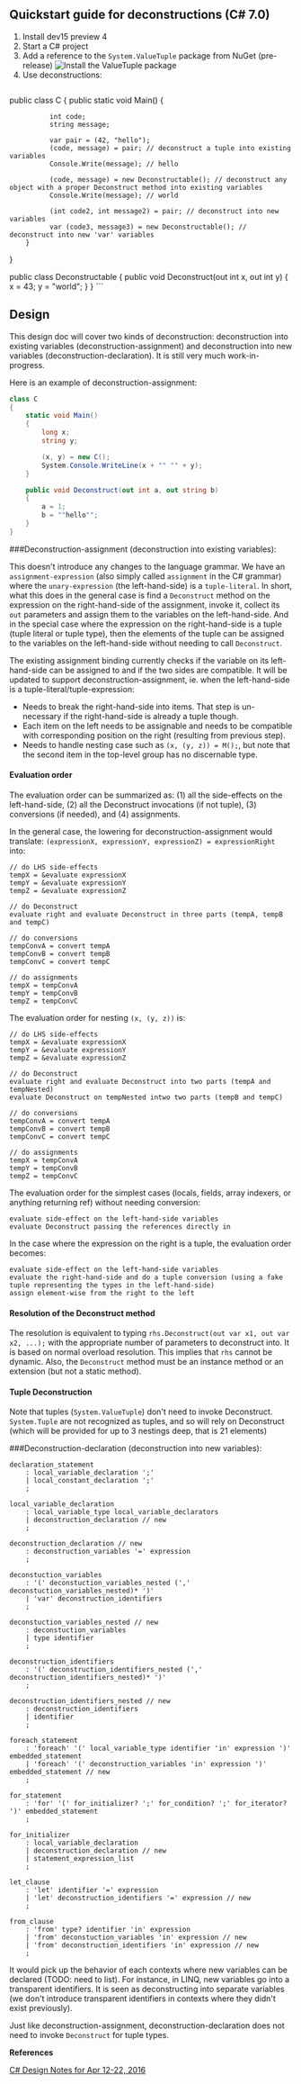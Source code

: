 
Quickstart guide for deconstructions (C# 7.0)
----------------------------------------------
1. Install dev15 preview 4
2. Start a C# project
3. Add a reference to the `System.ValueTuple` package from NuGet (pre-release)
![Install the ValueTuple package](img/install-valuetuple.png)
4. Use deconstructions:
    ```C#
public class C
{
        public static void Main()
        {
                
              int code;
              string message;

              var pair = (42, "hello");
              (code, message) = pair; // deconstruct a tuple into existing variables
              Console.Write(message); // hello

              (code, message) = new Deconstructable(); // deconstruct any object with a proper Deconstruct method into existing variables
              Console.Write(message); // world
              
              (int code2, int message2) = pair; // deconstruct into new variables
              var (code3, message3) = new Deconstructable(); // deconstruct into new 'var' variables
        }
}

public class Deconstructable
{
        public void Deconstruct(out int x, out int y)
        {
                x = 43;
                y = "world";
        }
}
    ```

Design
------
This design doc will cover two kinds of deconstruction: deconstruction into existing variables (deconstruction-assignment) and deconstruction into new variables (deconstruction-declaration).
It is still very much work-in-progress.

Here is an example of deconstruction-assignment:
```C#
class C
{
    static void Main()
    {
        long x;
        string y;

        (x, y) = new C();
        System.Console.WriteLine(x + "" "" + y);
    }

    public void Deconstruct(out int a, out string b)
    {
        a = 1;
        b = ""hello"";
    }
}
```

###Deconstruction-assignment (deconstruction into existing variables):

This doesn't introduce any changes to the language grammar. We have an `assignment-expression` (also simply called `assignment` in the C# grammar) where the `unary-expression` (the left-hand-side) is a `tuple-literal`.
In short, what this does in the general case is find a `Deconstruct` method on the expression on the right-hand-side of the assignment, invoke it, collect its `out` parameters and assign them to the variables on the left-hand-side. And in the special case where the expression on the right-hand-side is a tuple (tuple literal or tuple type), then the elements of the tuple can be assigned to the variables on the left-hand-side without needing to call `Deconstruct`.

The existing assignment binding currently checks if the variable on its left-hand-side can be assigned to and if the two sides are compatible.
It will be updated to support deconstruction-assignment, ie. when the left-hand-side is a tuple-literal/tuple-expression:

- Needs to break the right-hand-side into items. That step is un-necessary if the right-hand-side is already a tuple though.
- Each item on the left needs to be assignable and needs to be compatible with corresponding position on the right (resulting from previous step).
- Needs to handle nesting case such as `(x, (y, z)) = M();`, but note that the second item in the top-level group has no discernable type.

#### Evaluation order

The evaluation order can be summarized as: (1) all the side-effects on the left-hand-side, (2) all the Deconstruct invocations (if not tuple), (3) conversions (if needed), and (4) assignments.

In the general case, the lowering for deconstruction-assignment would translate: `(expressionX, expressionY, expressionZ) = expressionRight` into:

```
// do LHS side-effects
tempX = &evaluate expressionX
tempY = &evaluate expressionY
tempZ = &evaluate expressionZ

// do Deconstruct
evaluate right and evaluate Deconstruct in three parts (tempA, tempB and tempC)

// do conversions
tempConvA = convert tempA
tempConvB = convert tempB
tempConvC = convert tempC

// do assignments
tempX = tempConvA
tempY = tempConvB
tempZ = tempConvC
```

The evaluation order for nesting `(x, (y, z))` is:
```
// do LHS side-effects
tempX = &evaluate expressionX
tempY = &evaluate expressionY
tempZ = &evaluate expressionZ

// do Deconstruct
evaluate right and evaluate Deconstruct into two parts (tempA and tempNested)
evaluate Deconstruct on tempNested intwo two parts (tempB and tempC)

// do conversions
tempConvA = convert tempA
tempConvB = convert tempB
tempConvC = convert tempC

// do assignments
tempX = tempConvA
tempY = tempConvB
tempZ = tempConvC
```

The evaluation order for the simplest cases (locals, fields, array indexers, or anything returning ref) without needing conversion:
```
evaluate side-effect on the left-hand-side variables
evaluate Deconstruct passing the references directly in
```

In the case where the expression on the right is a tuple, the evaluation order becomes:
```
evaluate side-effect on the left-hand-side variables
evaluate the right-hand-side and do a tuple conversion (using a fake tuple representing the types in the left-hand-side)
assign element-wise from the right to the left
```

#### Resolution of the Deconstruct method

The resolution is equivalent to typing `rhs.Deconstruct(out var x1, out var x2, ...);` with the appropriate number of parameters to deconstruct into.
It is based on normal overload resolution.
This implies that `rhs` cannot be dynamic.
Also, the `Deconstruct` method must be an instance method or an extension (but not a static method).

#### Tuple Deconstruction

Note that tuples (`System.ValueTuple`) don't need to invoke Deconstruct.
`System.Tuple` are not recognized as tuples, and so will rely on Deconstruct (which will be provided for up to 3 nestings deep, that is 21 elements)


###Deconstruction-declaration (deconstruction into new variables):

```ANTLR
declaration_statement
    : local_variable_declaration ';'
    | local_constant_declaration ';'
    ;

local_variable_declaration
	: local_variable_type local_variable_declarators
	| deconstruction_declaration // new
	;

deconstruction_declaration // new
	: deconstruction_variables '=' expression
	;

deconstuction_variables
	: '(' deconstuction_variables_nested (',' deconstuction_variables_nested)* ')'
	| 'var' deconstruction_identifiers
	;

deconstuction_variables_nested // new
	: deconstuction_variables
	| type identifier
	;

deconstruction_identifiers
	: '(' deconstruction_identifiers_nested (',' deconstruction_identifiers_nested)* ')'
	;

deconstruction_identifiers_nested // new
	: deconstruction_identifiers
	| identifier
	;

foreach_statement
    : 'foreach' '(' local_variable_type identifier 'in' expression ')' embedded_statement
    | 'foreach' '(' deconstruction_variables 'in' expression ')' embedded_statement // new
    ;

for_statement
    : 'for' '(' for_initializer? ';' for_condition? ';' for_iterator? ')' embedded_statement
    ;

for_initializer
    : local_variable_declaration
    | deconstruction_declaration // new
    | statement_expression_list
    ;

let_clause
    : 'let' identifier '=' expression
    | 'let' deconstruction_identifiers '=' expression // new
    ;

from_clause
    : 'from' type? identifier 'in' expression
	| 'from' deconstuction_variables 'in' expression // new
	| 'from' deconstruction_identifiers 'in' expression // new
    ;
```

It would pick up the behavior of each contexts where new variables can be declared (TODO: need to list). For instance, in LINQ, new variables go into a transparent identifiers.
It is seen as deconstructing into separate variables (we don't introduce transparent identifiers in contexts where they didn't exist previously).

Just like deconstruction-assignment, deconstruction-declaration does not need to invoke `Deconstruct` for tuple types.

**References**

[C# Design Notes for Apr 12-22, 2016](https://github.com/dotnet/roslyn/issues/11031)


